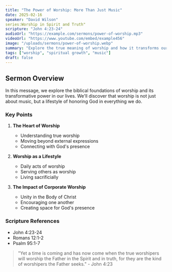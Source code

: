 ```yaml
---
title: "The Power of Worship: More Than Just Music"
date: 2025-02-16
speaker: "David Wilson"
series:Worship in Spirit and Truth"
scripture: "John 4:23-24"
audioUrl: "https://example.com/sermons/power-of-worship.mp3"
videoUrl: "https://www.youtube.com/embed/example456"
image: "/uploads/sermons/power-of-worship.webp"
summary: "Explore the true meaning of worship and how it transforms our relationship with God beyond just musical expression."
tags: ["worship", "spiritual growth", "music"]
draft: false
---
```


## Sermon Overview

In this message, we explore the biblical foundations of worship and its transformative power in our lives. We'll discover that worship is not just about music, but a lifestyle of honoring God in everything we do.

### Key Points

1. **The Heart of Worship**
   - Understanding true worship
   - Moving beyond external expressions
   - Connecting with God's presence

2. **Worship as a Lifestyle**
   - Daily acts of worship
   - Serving others as worship
   - Living sacrificially

3. **The Impact of Corporate Worship**
   - Unity in the Body of Christ
   - Encouraging one another
   - Creating space for God's presence

### Scripture References
- John 4:23-24
- Romans 12:1-2
- Psalm 95:1-7

> "Yet a time is coming and has now come when the true worshipers will worship the Father in the Spirit and in truth, for they are the kind of worshipers the Father seeks." - John 4:23